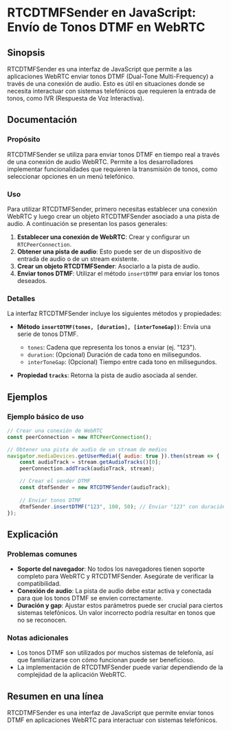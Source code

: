 <!--
Meta Description: # RTCDTMFSender en JavaScript: Envío de Tonos DTMF en WebRTC ## Sinopsis RTCDTMFSender es una interfaz de JavaScript que permite a las aplicaciones We...
Meta Keywords: tonos, una, rtcdtmfsender, audio, dtmf
-->

# RTCDTMFSender en JavaScript: Envío de Tonos DTMF en WebRTC

## Sinopsis
RTCDTMFSender es una interfaz de JavaScript que permite a las aplicaciones WebRTC enviar tonos DTMF (Dual-Tone Multi-Frequency) a través de una conexión de audio. Esto es útil en situaciones donde se necesita interactuar con sistemas telefónicos que requieren la entrada de tonos, como IVR (Respuesta de Voz Interactiva).

## Documentación
### Propósito
RTCDTMFSender se utiliza para enviar tonos DTMF en tiempo real a través de una conexión de audio WebRTC. Permite a los desarrolladores implementar funcionalidades que requieren la transmisión de tonos, como seleccionar opciones en un menú telefónico.

### Uso
Para utilizar RTCDTMFSender, primero necesitas establecer una conexión WebRTC y luego crear un objeto RTCDTMFSender asociado a una pista de audio. A continuación se presentan los pasos generales:

1. **Establecer una conexión de WebRTC**: Crear y configurar un `RTCPeerConnection`.
2. **Obtener una pista de audio**: Esto puede ser de un dispositivo de entrada de audio o de un stream existente.
3. **Crear un objeto RTCDTMFSender**: Asociarlo a la pista de audio.
4. **Enviar tonos DTMF**: Utilizar el método `insertDTMF` para enviar los tonos deseados.

### Detalles
La interfaz RTCDTMFSender incluye los siguientes métodos y propiedades:

- **Método `insertDTMF(tones, [duration], [interToneGap])`**: Envía una serie de tonos DTMF. 
  - `tones`: Cadena que representa los tonos a enviar (ej. "123").
  - `duration`: (Opcional) Duración de cada tono en milisegundos.
  - `interToneGap`: (Opcional) Tiempo entre cada tono en milisegundos.

- **Propiedad `tracks`**: Retorna la pista de audio asociada al sender.

## Ejemplos
### Ejemplo básico de uso
```javascript
// Crear una conexión de WebRTC
const peerConnection = new RTCPeerConnection();

// Obtener una pista de audio de un stream de medios
navigator.mediaDevices.getUserMedia({ audio: true }).then(stream => {
    const audioTrack = stream.getAudioTracks()[0];
    peerConnection.addTrack(audioTrack, stream);

    // Crear el sender DTMF
    const dtmfSender = new RTCDTMFSender(audioTrack);
    
    // Enviar tonos DTMF
    dtmfSender.insertDTMF("123", 100, 50); // Enviar "123" con duración de 100ms y gap de 50ms
});
```

## Explicación
### Problemas comunes
- **Soporte del navegador**: No todos los navegadores tienen soporte completo para WebRTC y RTCDTMFSender. Asegúrate de verificar la compatibilidad.
- **Conexión de audio**: La pista de audio debe estar activa y conectada para que los tonos DTMF se envíen correctamente.
- **Duración y gap**: Ajustar estos parámetros puede ser crucial para ciertos sistemas telefónicos. Un valor incorrecto podría resultar en tonos que no se reconocen.

### Notas adicionales
- Los tonos DTMF son utilizados por muchos sistemas de telefonía, así que familiarizarse con cómo funcionan puede ser beneficioso.
- La implementación de RTCDTMFSender puede variar dependiendo de la complejidad de la aplicación WebRTC.

## Resumen en una línea
RTCDTMFSender es una interfaz de JavaScript que permite enviar tonos DTMF en aplicaciones WebRTC para interactuar con sistemas telefónicos.